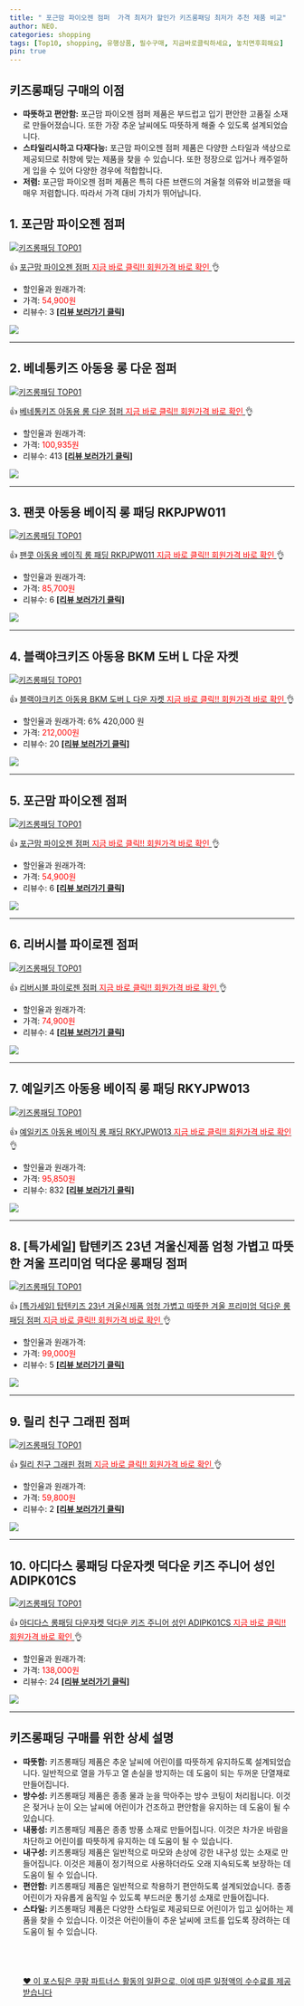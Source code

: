 ```yaml
---
title: " 포근맘 파이오젠 점퍼  가격 최저가 할인가 키즈롱패딩 최저가 추천 제품 비교"
author: NEO.
categories: shopping
tags: [Top10, shopping, 유행상품, 필수구매, 지금바로클릭하세요, 놓치면후회해요]
pin: true
---
```

## 키즈롱패딩 구매의 이점
* **따뜻하고 편안함:** 포근맘 파이오젠 점퍼 제품은 부드럽고 입기 편안한 고품질 소재로 만들어졌습니다. 또한 가장 추운 날씨에도 따뜻하게 해줄 수 있도록 설계되었습니다.
* **스타일리시하고 다재다능:** 포근맘 파이오젠 점퍼 제품은 다양한 스타일과 색상으로 제공되므로 취향에 맞는 제품을 찾을 수 있습니다. 또한 정장으로 입거나 캐주얼하게 입을 수 있어 다양한 경우에 적합합니다.
* **저렴:** 포근맘 파이오젠 점퍼 제품은 특히 다른 브랜드의 겨울철 의류와 비교했을 때 매우 저렴합니다. 따라서 가격 대비 가치가 뛰어납니다.

   

## 1.  포근맘 파이오젠 점퍼 

[![키즈롱패딩 TOP01](https://thumbnail7.coupangcdn.com/thumbnails/remote/490x490ex/image/vendor_inventory/cca2/263aec22d2ea78e9f5d58fee1db7172b3e8eb2499256f43bc888cb9e4092.jpg)](https://link.coupang.com/re/AFFSDP?lptag=AF3617701&subid=GithubCoopas&pageKey=7621838617&traceid=V0-153&itemId=20209389344&vendorItemId=87299517392)


👍 [ 포근맘 파이오젠 점퍼  <font color=red> 지금 바로 클릭!! 회원가격 바로 확인 </font> ](https://link.coupang.com/re/AFFSDP?lptag=AF3617701&subid=GithubCoopas&pageKey=7621838617&traceid=V0-153&itemId=20209389344&vendorItemId=87299517392) 👌 


- 할인율과 원래가격: 
- 가격: <span style='color:red'>54,900원</span>
- 리뷰수: 3  [**[리뷰 보러가기 클릭]**](https://link.coupang.com/re/AFFSDP?lptag=AF3617701&subid=GithubCoopas&pageKey=7621838617&traceid=V0-153&itemId=20209389344&vendorItemId=87299517392)

[![](/discount_price.png)](https://link.coupang.com/re/AFFSDP?lptag=AF3617701&subid=GithubCoopas&pageKey=7621838617&traceid=V0-153&itemId=20209389344&vendorItemId=87299517392)

---


   

## 2.  베네통키즈 아동용 롱 다운 점퍼 

[![키즈롱패딩 TOP01](https://thumbnail10.coupangcdn.com/thumbnails/remote/490x490ex/image/retail/images/1537519349190206-4fcd180a-7c7f-4047-91d4-d76ee8f6064c.jpg)](https://link.coupang.com/re/AFFSDP?lptag=AF3617701&subid=GithubCoopas&pageKey=7669889981&traceid=V0-153&itemId=20457444453&vendorItemId=87537415001)


👍 [ 베네통키즈 아동용 롱 다운 점퍼  <font color=red> 지금 바로 클릭!! 회원가격 바로 확인 </font> ](https://link.coupang.com/re/AFFSDP?lptag=AF3617701&subid=GithubCoopas&pageKey=7669889981&traceid=V0-153&itemId=20457444453&vendorItemId=87537415001) 👌 


- 할인율과 원래가격: 
- 가격: <span style='color:red'>100,935원</span>
- 리뷰수: 413  [**[리뷰 보러가기 클릭]**](https://link.coupang.com/re/AFFSDP?lptag=AF3617701&subid=GithubCoopas&pageKey=7669889981&traceid=V0-153&itemId=20457444453&vendorItemId=87537415001)

[![](/discount_price.png)](https://link.coupang.com/re/AFFSDP?lptag=AF3617701&subid=GithubCoopas&pageKey=7669889981&traceid=V0-153&itemId=20457444453&vendorItemId=87537415001)

---


   

## 3.  팬콧 아동용 베이직 롱 패딩 RKPJPW011 

[![키즈롱패딩 TOP01](https://thumbnail7.coupangcdn.com/thumbnails/remote/490x490ex/image/retail/images/2023/11/08/17/7/0538aee4-49fd-4be5-bfd5-cbeb2304399e.jpg)](https://link.coupang.com/re/AFFSDP?lptag=AF3617701&subid=GithubCoopas&pageKey=7702353565&traceid=V0-153&itemId=20638146890&vendorItemId=87711767815)


👍 [ 팬콧 아동용 베이직 롱 패딩 RKPJPW011  <font color=red> 지금 바로 클릭!! 회원가격 바로 확인 </font> ](https://link.coupang.com/re/AFFSDP?lptag=AF3617701&subid=GithubCoopas&pageKey=7702353565&traceid=V0-153&itemId=20638146890&vendorItemId=87711767815) 👌 


- 할인율과 원래가격: 
- 가격: <span style='color:red'>85,700원</span>
- 리뷰수: 6  [**[리뷰 보러가기 클릭]**](https://link.coupang.com/re/AFFSDP?lptag=AF3617701&subid=GithubCoopas&pageKey=7702353565&traceid=V0-153&itemId=20638146890&vendorItemId=87711767815)

[![](/discount_price.png)](https://link.coupang.com/re/AFFSDP?lptag=AF3617701&subid=GithubCoopas&pageKey=7702353565&traceid=V0-153&itemId=20638146890&vendorItemId=87711767815)

---


   

## 4.  블랙야크키즈 아동용 BKM 도버 L 다운 자켓 

[![키즈롱패딩 TOP01](https://thumbnail7.coupangcdn.com/thumbnails/remote/490x490ex/image/retail/images/3370870308840019-d3fb06bf-69cc-42bb-9a77-e0768d67211e.jpg)](https://link.coupang.com/re/AFFSDP?lptag=AF3617701&subid=GithubCoopas&pageKey=7547941576&traceid=V0-153&itemId=19857331246&vendorItemId=87186898662)


👍 [ 블랙야크키즈 아동용 BKM 도버 L 다운 자켓  <font color=red> 지금 바로 클릭!! 회원가격 바로 확인 </font> ](https://link.coupang.com/re/AFFSDP?lptag=AF3617701&subid=GithubCoopas&pageKey=7547941576&traceid=V0-153&itemId=19857331246&vendorItemId=87186898662) 👌 


- 할인율과 원래가격: 6%  420,000   원
- 가격: <span style='color:red'>212,000원</span>
- 리뷰수: 20  [**[리뷰 보러가기 클릭]**](https://link.coupang.com/re/AFFSDP?lptag=AF3617701&subid=GithubCoopas&pageKey=7547941576&traceid=V0-153&itemId=19857331246&vendorItemId=87186898662)

[![](/discount_price.png)](https://link.coupang.com/re/AFFSDP?lptag=AF3617701&subid=GithubCoopas&pageKey=7547941576&traceid=V0-153&itemId=19857331246&vendorItemId=87186898662)

---


   

## 5.  포근맘 파이오젠 점퍼 

[![키즈롱패딩 TOP01](https://thumbnail10.coupangcdn.com/thumbnails/remote/490x490ex/image/vendor_inventory/9b80/74e0c20beaf4c3dc88537ca9f585d505f59fdcfe7ae29cee9cb540c0666a.jpg)](https://link.coupang.com/re/AFFSDP?lptag=AF3617701&subid=GithubCoopas&pageKey=7621838617&traceid=V0-153&itemId=20209389317&vendorItemId=87299517316)


👍 [ 포근맘 파이오젠 점퍼  <font color=red> 지금 바로 클릭!! 회원가격 바로 확인 </font> ](https://link.coupang.com/re/AFFSDP?lptag=AF3617701&subid=GithubCoopas&pageKey=7621838617&traceid=V0-153&itemId=20209389317&vendorItemId=87299517316) 👌 


- 할인율과 원래가격: 
- 가격: <span style='color:red'>54,900원</span>
- 리뷰수: 6  [**[리뷰 보러가기 클릭]**](https://link.coupang.com/re/AFFSDP?lptag=AF3617701&subid=GithubCoopas&pageKey=7621838617&traceid=V0-153&itemId=20209389317&vendorItemId=87299517316)

[![](/discount_price.png)](https://link.coupang.com/re/AFFSDP?lptag=AF3617701&subid=GithubCoopas&pageKey=7621838617&traceid=V0-153&itemId=20209389317&vendorItemId=87299517316)

---


   

## 6.  리버시블 파이로젠 점퍼 

[![키즈롱패딩 TOP01](https://thumbnail9.coupangcdn.com/thumbnails/remote/490x490ex/image/vendor_inventory/16d9/c0351683be1dfed5efdbea49c490866d373c92feeaf1543765684b6a2221.jpg)](https://link.coupang.com/re/AFFSDP?lptag=AF3617701&subid=GithubCoopas&pageKey=7772075264&traceid=V0-153&itemId=20984875856&vendorItemId=87299607348)


👍 [ 리버시블 파이로젠 점퍼  <font color=red> 지금 바로 클릭!! 회원가격 바로 확인 </font> ](https://link.coupang.com/re/AFFSDP?lptag=AF3617701&subid=GithubCoopas&pageKey=7772075264&traceid=V0-153&itemId=20984875856&vendorItemId=87299607348) 👌 


- 할인율과 원래가격: 
- 가격: <span style='color:red'>74,900원</span>
- 리뷰수: 4  [**[리뷰 보러가기 클릭]**](https://link.coupang.com/re/AFFSDP?lptag=AF3617701&subid=GithubCoopas&pageKey=7772075264&traceid=V0-153&itemId=20984875856&vendorItemId=87299607348)

[![](/discount_price.png)](https://link.coupang.com/re/AFFSDP?lptag=AF3617701&subid=GithubCoopas&pageKey=7772075264&traceid=V0-153&itemId=20984875856&vendorItemId=87299607348)

---


   

## 7.  예일키즈 아동용 베이직 롱 패딩 RKYJPW013 

[![키즈롱패딩 TOP01](https://thumbnail8.coupangcdn.com/thumbnails/remote/490x490ex/image/retail/images/1571795583143633-36c3137a-97be-4c9e-b26f-437ee0313b2f.jpg)](https://link.coupang.com/re/AFFSDP?lptag=AF3617701&subid=GithubCoopas&pageKey=7696311724&traceid=V0-153&itemId=20635128190&vendorItemId=87709038214)


👍 [ 예일키즈 아동용 베이직 롱 패딩 RKYJPW013  <font color=red> 지금 바로 클릭!! 회원가격 바로 확인 </font> ](https://link.coupang.com/re/AFFSDP?lptag=AF3617701&subid=GithubCoopas&pageKey=7696311724&traceid=V0-153&itemId=20635128190&vendorItemId=87709038214) 👌 


- 할인율과 원래가격: 
- 가격: <span style='color:red'>95,850원</span>
- 리뷰수: 832  [**[리뷰 보러가기 클릭]**](https://link.coupang.com/re/AFFSDP?lptag=AF3617701&subid=GithubCoopas&pageKey=7696311724&traceid=V0-153&itemId=20635128190&vendorItemId=87709038214)

[![](/discount_price.png)](https://link.coupang.com/re/AFFSDP?lptag=AF3617701&subid=GithubCoopas&pageKey=7696311724&traceid=V0-153&itemId=20635128190&vendorItemId=87709038214)

---


   

## 8.  [특가세일] 탑텐키즈 23년 겨울신제품 엄청 가볍고 따뜻한 겨울 프리미엄 덕다운 롱패딩 점퍼 

[![키즈롱패딩 TOP01](https://thumbnail6.coupangcdn.com/thumbnails/remote/490x490ex/image/vendor_inventory/b91c/3acd88d11260fce8a31e74e4ff824e74aed93bb14827a214d4070bc8c4c5.jpg)](https://link.coupang.com/re/AFFSDP?lptag=AF3617701&subid=GithubCoopas&pageKey=7107397271&traceid=V0-153&itemId=17757616446&vendorItemId=84921969202)


👍 [ [특가세일] 탑텐키즈 23년 겨울신제품 엄청 가볍고 따뜻한 겨울 프리미엄 덕다운 롱패딩 점퍼  <font color=red> 지금 바로 클릭!! 회원가격 바로 확인 </font> ](https://link.coupang.com/re/AFFSDP?lptag=AF3617701&subid=GithubCoopas&pageKey=7107397271&traceid=V0-153&itemId=17757616446&vendorItemId=84921969202) 👌 


- 할인율과 원래가격: 
- 가격: <span style='color:red'>99,000원</span>
- 리뷰수: 5  [**[리뷰 보러가기 클릭]**](https://link.coupang.com/re/AFFSDP?lptag=AF3617701&subid=GithubCoopas&pageKey=7107397271&traceid=V0-153&itemId=17757616446&vendorItemId=84921969202)

[![](/discount_price.png)](https://link.coupang.com/re/AFFSDP?lptag=AF3617701&subid=GithubCoopas&pageKey=7107397271&traceid=V0-153&itemId=17757616446&vendorItemId=84921969202)

---


   

## 9.  릴리 친구 그래핀 점퍼 

[![키즈롱패딩 TOP01](https://thumbnail7.coupangcdn.com/thumbnails/remote/490x490ex/image/vendor_inventory/844b/38ab11a499795418a39aef846a149602eb2a15ac26c28c4c1805e612f1f6.jpg)](https://link.coupang.com/re/AFFSDP?lptag=AF3617701&subid=GithubCoopas&pageKey=7621823337&traceid=V0-153&itemId=20209312381&vendorItemId=87299445863)


👍 [ 릴리 친구 그래핀 점퍼  <font color=red> 지금 바로 클릭!! 회원가격 바로 확인 </font> ](https://link.coupang.com/re/AFFSDP?lptag=AF3617701&subid=GithubCoopas&pageKey=7621823337&traceid=V0-153&itemId=20209312381&vendorItemId=87299445863) 👌 


- 할인율과 원래가격: 
- 가격: <span style='color:red'>59,800원</span>
- 리뷰수: 2  [**[리뷰 보러가기 클릭]**](https://link.coupang.com/re/AFFSDP?lptag=AF3617701&subid=GithubCoopas&pageKey=7621823337&traceid=V0-153&itemId=20209312381&vendorItemId=87299445863)

[![](/discount_price.png)](https://link.coupang.com/re/AFFSDP?lptag=AF3617701&subid=GithubCoopas&pageKey=7621823337&traceid=V0-153&itemId=20209312381&vendorItemId=87299445863)

---


   

## 10.  아디다스 롱패딩 다운자켓 덕다운 키즈 주니어 성인 ADIPK01CS 

[![키즈롱패딩 TOP01](https://thumbnail7.coupangcdn.com/thumbnails/remote/490x490ex/image/vendor_inventory/707a/c0881be79c71dc7e4c7958a48e58b4cebc953509368ce406b77fbe0c0a70.jpg)](https://link.coupang.com/re/AFFSDP?lptag=AF3617701&subid=GithubCoopas&pageKey=4760898561&traceid=V0-153&itemId=6065906407&vendorItemId=73362699465)


👍 [ 아디다스 롱패딩 다운자켓 덕다운 키즈 주니어 성인 ADIPK01CS  <font color=red> 지금 바로 클릭!! 회원가격 바로 확인 </font> ](https://link.coupang.com/re/AFFSDP?lptag=AF3617701&subid=GithubCoopas&pageKey=4760898561&traceid=V0-153&itemId=6065906407&vendorItemId=73362699465) 👌 


- 할인율과 원래가격: 
- 가격: <span style='color:red'>138,000원</span>
- 리뷰수: 24  [**[리뷰 보러가기 클릭]**](https://link.coupang.com/re/AFFSDP?lptag=AF3617701&subid=GithubCoopas&pageKey=4760898561&traceid=V0-153&itemId=6065906407&vendorItemId=73362699465)

[![](/discount_price.png)](https://link.coupang.com/re/AFFSDP?lptag=AF3617701&subid=GithubCoopas&pageKey=4760898561&traceid=V0-153&itemId=6065906407&vendorItemId=73362699465)

---
## 키즈롱패딩 구매를 위한 상세 설명
* **따뜻함:** 키즈롱패딩 제품은 추운 날씨에 어린이를 따뜻하게 유지하도록 설계되었습니다. 일반적으로 열을 가두고 열 손실을 방지하는 데 도움이 되는 두꺼운 단열재로 만들어집니다.
* **방수성:** 키즈롱패딩 제품은 종종 물과 눈을 막아주는 방수 코팅이 처리됩니다. 이것은 젖거나 눈이 오는 날씨에 어린이가 건조하고 편안함을 유지하는 데 도움이 될 수 있습니다.
* **내풍성:** 키즈롱패딩 제품은 종종 방풍 소재로 만들어집니다. 이것은 차가운 바람을 차단하고 어린이를 따뜻하게 유지하는 데 도움이 될 수 있습니다.
* **내구성:** 키즈롱패딩 제품은 일반적으로 마모와 손상에 강한 내구성 있는 소재로 만들어집니다. 이것은 제품이 정기적으로 사용하더라도 오래 지속되도록 보장하는 데 도움이 될 수 있습니다.
* **편안함:** 키즈롱패딩 제품은 일반적으로 착용하기 편안하도록 설계되었습니다. 종종 어린이가 자유롭게 움직일 수 있도록 부드러운 통기성 소재로 만들어집니다.
* **스타일:** 키즈롱패딩 제품은 다양한 스타일로 제공되므로 어린이가 입고 싶어하는 제품을 찾을 수 있습니다. 이것은 어린이들이 추운 날씨에 코트를 입도록 장려하는 데 도움이 될 수 있습니다.<br><br><br><br><br> [ ❤  이 포스팅은 쿠팡 파트너스 활동의 일환으로, 이에 따른 일정액의 수수료를 제공받습니다](https://link.coupang.com/a/bcEFyh)